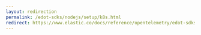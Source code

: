 ```yaml
---
layout: redirection
permalink: /edot-sdks/nodejs/setup/k8s.html
redirect: https://www.elastic.co/docs/reference/opentelemetry/edot-sdks/nodejs/setup/k8s.html
---
```

